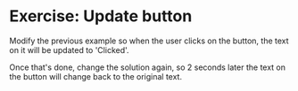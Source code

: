 # Exercise: Update button


Modify the previous example so when the user clicks on the button,
the text on it will be updated to 'Clicked'.


Once that's done, change the solution again, so 2 seconds later the text on the button will change back to the original text.

